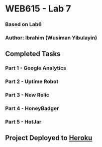 # WEB615 - Lab 7
### Based on Lab6 

### Author: Ibrahim (Wusiman Yibulayin)

## Completed Tasks

### Part 1 - Google Analytics
### Part 2 - Uptime Robot
### Part 3 - New Relic
### Part 4 - HoneyBadger
### Part 5 - HotJar

## Project Deployed to <a href='https://sheltered-cove-85033.herokuapp.com'> Heroku </a>